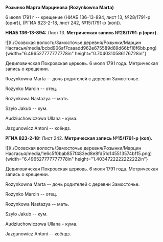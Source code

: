 **Розынко Марта Марцинова (Rozynkowna Marta)**

6 июля 1791 г -- крещение (НИАБ 136-13-894, лист 13, №28/1791-р (ориг)),
(РГИА 823-2-18, лист 242, №15/1791-р (коп)).

**НИАБ 136-13-894:** Лист 13. **Метрическая запись №28/1791-р (ориг).**

![](./Осовская волость/Замосточье деревня/Розынки/Марцин Настасья/media/bcbd906af7caaadd962e675589d89d66bf18f6bb.png){width="6.496527777777778in"
height="0.7040310586176728in"}

Дедиловичская Покровская церковь. 6 июля 1791 года. Метрическая запись о
крещении.

Rozynkowna Marta -- дочь родителей с деревни Замосточье.

Rozynko Marcin -- отец.

Rozynkowa Nastazya -- мать.

Szyło Jakub -- кум.

Audziuchowiczowa Ullana - кума.

Jazgunowicz Antoni -- ксёндз.

**РГИА 823-2-18:** Лист 242. **Метрическая запись №15/1791-р (коп).**

![](./Осовская волость/Замосточье деревня/Розынки/Марцин Настасья/media/1e6c5f0bab857f483ed8e8fd51d145513574bf15.png){width="6.496527777777778in"
height="1.4034722222222222in"}

Дедиловичская Покровская церковь. 6 июля 1791 года. Метрическая запись о
крещении.

Rozynkowna Marta -- дочь родителей с деревни Замосточье.

Rozynko Marcin -- отец.

Rozynkowa Nastazya -- мать.

Szyło Jakub -- кум.

Audziuchowiczowa Ullana - кума.

Jazgunowicz Antoni -- ксёндз.
